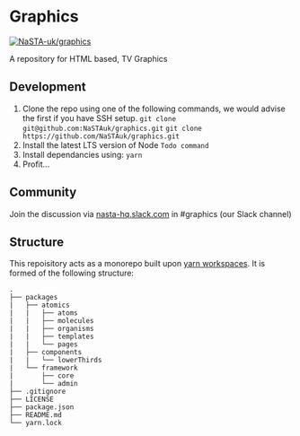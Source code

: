 # Graphics

[![NaSTA-uk/graphics](https://img.shields.io/badge/slack-@NaSTAhq/graphics-yellow.svg?logo=slack)](https://nasta-hq.slack.com/messages/CHGJDNE02)

A repository for HTML based, TV Graphics

## Development

1. Clone the repo using one of the following commands, we would advise the first if you have SSH setup.
`git clone git@github.com:NaSTAuk/graphics.git`
`git clone https://github.com/NaSTAuk/graphics.git`
2. Install the latest LTS version of Node
`Todo command`
3. Install dependancies using:
`yarn`
4. Profit...

## Community

Join the discussion via [nasta-hq.slack.com](http://nasta-hq.slack.com) in #graphics (our Slack channel)

## Structure

This repoisitory acts as a monorepo built upon [yarn workspaces](https://yarnpkg.com/lang/en/docs/workspaces/).
It is formed of the following structure:

```
.
├── packages
|   ├── atomics
|   |   ├── atoms
|   |   ├── molecules
|   |   ├── organisms
|   |   ├── templates
|   |   └── pages
|   ├── components
|   |   └── lowerThirds
|   └── framework
|       ├── core
|       └── admin
├── .gitignore
├── LICENSE
├── package.json
├── README.md
└── yarn.lock
```